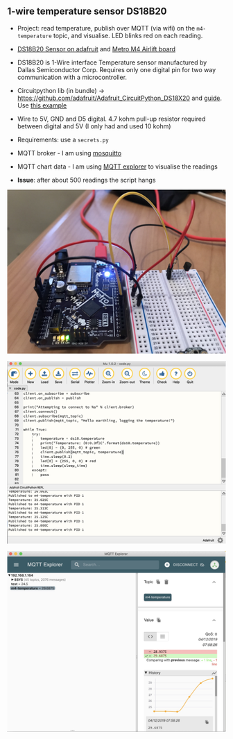 ## 1-wire temperature sensor DS18B20
* Project: read temperature, publish over MQTT (via wifi) on the `m4-temperature` topic, and visualise. LED blinks red on each reading.
* [DS18B20 Sensor on adafruit](https://www.adafruit.com/product/374) and [Metro M4 Airlift board](https://shop.pimoroni.com/products/adafruit-metro-m4-express-airlift-wifi-lite)
* DS18B20 is 1-Wire interface Temperature sensor manufactured by Dallas Semiconductor Corp. Requires only one digital pin for two way communication with a microcontroller.
* Circuitpython lib (in bundle) -> https://github.com/adafruit/Adafruit_CircuitPython_DS18X20 and [guide](https://learn.adafruit.com/using-ds18b20-temperature-sensor-with-circuitpython). Use [this example](https://github.com/adafruit/Adafruit_CircuitPython_DS18X20/blob/master/examples/ds18x20_simpletest.py)
* Wire to 5V, GND and D5 digital. 4.7 kohm pull-up resistor required between digital and 5V (I only had and used 10 kohm)
* Requirements: use a `secrets.py`
* MQTT broker - I am using [mosquitto](https://github.com/eclipse/mosquitto)
* MQTT chart data - I am using [MQTT explorer](https://mqtt-explorer.com/) to visualise the readings

* **Issue**: after about 500 readings the script hangs

<p align="center">
<img src="https://github.com/robmarkcole/circuitpython-projects/blob/master/1-wire%20temperature/1wire-setup.jpg" width="700">
</p>

<p align="center">
<img src="https://github.com/robmarkcole/circuitpython-projects/blob/master/1-wire%20temperature/mu.jpg" width="700">
</p>

<p align="center">
<img src="https://github.com/robmarkcole/circuitpython-projects/blob/master/1-wire%20temperature/MQTT-Explorer.jpg" width="700">
</p>